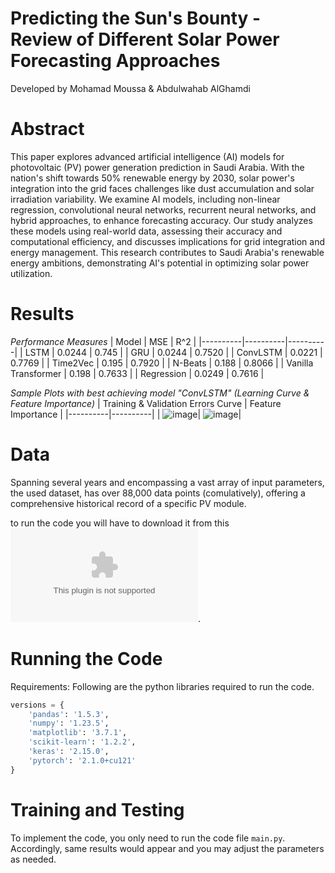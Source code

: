 # Predicting the Sun's Bounty - Review of Different Solar Power Forecasting Approaches
Developed by Mohamad Moussa & Abdulwahab AlGhamdi

# Abstract
This paper explores advanced artificial intelligence (AI) models for photovoltaic (PV) power generation prediction in Saudi Arabia. With the nation's shift towards 50% renewable energy by 2030, solar power's integration into the grid faces challenges like dust accumulation and solar irradiation variability. We examine AI models, including non-linear regression, convolutional neural networks, recurrent neural networks, and hybrid approaches, to enhance forecasting accuracy. Our study analyzes these models using real-world data, assessing their accuracy and computational efficiency, and discusses implications for grid integration and energy management. This research contributes to Saudi Arabia's renewable energy ambitions, demonstrating AI's potential in optimizing solar power utilization.

# Results
*Performance Measures*
| Model | MSE | R^2 |
|----------|----------|----------|
| LSTM    | 0.0244     | 0.745     |
| GRU    | 0.0244     | 0.7520     |
| ConvLSTM    | 0.0221     | 0.7769     |
| Time2Vec    | 0.195     | 0.7920     |
| N-Beats    | 0.188     | 0.8066     |
| Vanilla Transformer     | 0.198     | 0.7633     |
| Regression    | 0.0249     | 0.7616     |

*Sample Plots with best achieving model "ConvLSTM" (Learning Curve & Feature Importance)*
 | Training & Validation Errors Curve | Feature Importance |
|----------|----------|
| ![image](https://github.com/WahabMo/Predicting-the-Sun-s-Bounty/assets/147597043/fa1f8b0b-bba4-4b04-a038-4ad2afe6dc85)| ![image](https://github.com/WahabMo/Predicting-the-Sun-s-Bounty/assets/147597043/7a8f7d37-ecfe-4118-95b8-89f8e0c4ea00)|

# Data

Spanning several years and encompassing a vast array of input parameters, 
the used dataset, has over 88,000 data points (comulatively), 
offering a comprehensive historical record of a specific PV module. 

to run the code you will have to download it from this ![link](https://github.com/WahabMo/Predicting-the-Sun-s-Bounty/blob/main/dataset.csv).

# Running the Code
Requirements:
Following are the python libraries required to run the code. 

```python
versions = {
    'pandas': '1.5.3',
    'numpy': '1.23.5',
    'matplotlib': '3.7.1',
    'scikit-learn': '1.2.2',
    'keras': '2.15.0',
    'pytorch': '2.1.0+cu121'
}
```

# Training and Testing
To implement the code, you only need to run the code file ```main.py```. Accordingly, same results would appear and you may adjust the parameters as needed.

